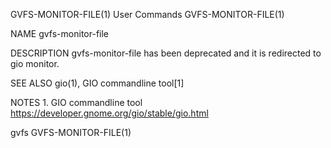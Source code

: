 GVFS-MONITOR-FILE(1)                                                                            User Commands                                                                            GVFS-MONITOR-FILE(1)

NAME
       gvfs-monitor-file

DESCRIPTION
       gvfs-monitor-file has been deprecated and it is redirected to gio monitor.

SEE ALSO
       gio(1), GIO commandline tool[1]

NOTES
        1. GIO commandline tool
           https://developer.gnome.org/gio/stable/gio.html

gvfs                                                                                                                                                                                     GVFS-MONITOR-FILE(1)
